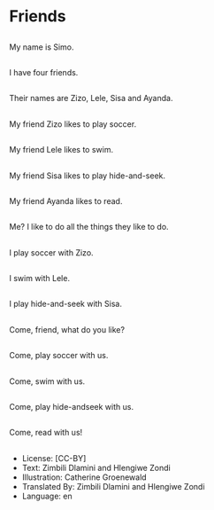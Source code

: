 # Friends

##
My name is Simo.

##
I have four friends.

##
Their names are Zizo,
Lele, Sisa and Ayanda.

##
My friend Zizo likes to
play soccer.

##
My friend Lele likes to
swim.

##
My friend Sisa likes to
play hide-and-seek.

##
My friend Ayanda likes
to read.

##
Me?
I like to do all the things
they like to do.

##
I play soccer with Zizo.

##
I swim with Lele.

##
I play hide-and-seek
with Sisa.

##
Come, friend, what do
you like?

##
Come, play soccer with
us.

##
Come, swim with us.

##
Come, play hide-andseek with us.

##
Come, read with us!

##
* License: [CC-BY]
* Text: Zimbili Dlamini and Hlengiwe Zondi
* Illustration: Catherine Groenewald
* Translated By: Zimbili Dlamini and Hlengiwe Zondi
* Language: en
